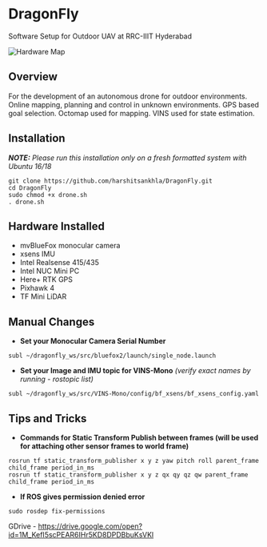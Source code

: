 # DragonFly
Software Setup for Outdoor UAV at RRC-IIIT Hyderabad

![Hardware Map](/extras/hardware.png)

## Overview
For the development of an autonomous drone for outdoor environments. Online mapping, planning and control in unknown environments. GPS based goal selection. Octomap used for mapping. VINS used for state estimation. 

## Installation
_**NOTE:** Please run this installation only on a fresh formatted system with Ubuntu 16/18_

```
git clone https://github.com/harshitsankhla/DragonFly.git
cd DragonFly
sudo chmod +x drone.sh
. drone.sh
```
## Hardware Installed
  * mvBlueFox monocular camera
  * xsens IMU
  * Intel Realsense 415/435
  * Intel NUC Mini PC
  * Here+ RTK GPS
  * Pixhawk 4
  * TF Mini LiDAR

## Manual Changes
- **Set your Monocular Camera Serial Number**
```
subl ~/dragonfly_ws/src/bluefox2/launch/single_node.launch
```
- **Set your Image and IMU topic for VINS-Mono** _(verify exact names by running - rostopic list)_
```
subl ~/dragonfly_ws/src/VINS-Mono/config/bf_xsens/bf_xsens_config.yaml
```

## Tips and Tricks
- **Commands for Static Transform Publish between frames (will be used for attaching other sensor frames to world frame)**
```
rosrun tf static_transform_publisher x y z yaw pitch roll parent_frame child_frame period_in_ms
rosrun tf static_transform_publisher x y z qx qy qz qw parent_frame child_frame period_in_ms
```
- **If ROS gives permission denied error**
```
sudo rosdep fix-permissions
```

GDrive - https://drive.google.com/open?id=1M_KefI5scPEAR6IHr5KD8DPDBbuKsVKl
